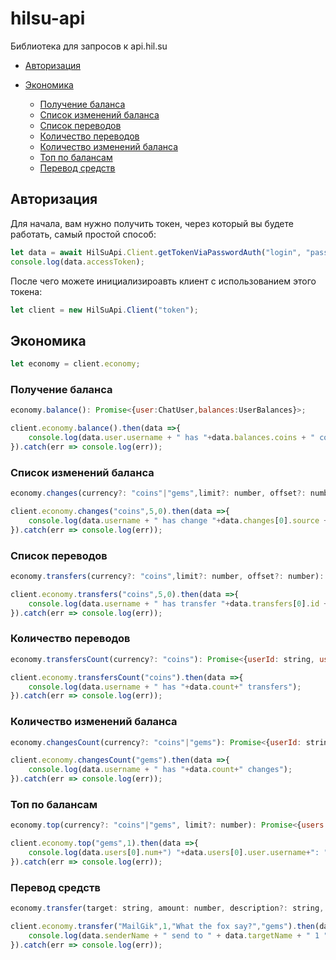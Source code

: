 # hilsu-api
Библиотека для запросов к api.hil.su

- [Авторизация](#Авторизация)
  
- [Экономика](#Экономика)
    - [Получение баланса](#Получение-баланса)
    - [Список изменений баланса](#Список-изменений-баланса)
    - [Список переводов](#Список-переводов)
    - [Количество переводов](#Количество-переводов)
    - [Количество изменений баланса](#Количество-изменений-баланса)
    - [Топ по балансам](#Топ-по-балансам)
    - [Перевод средств](#Перевод-средств)

## Авторизация
Для начала, вам нужно получить токен, через который вы будете работать, самый простой способ:
```js
let data = await HilSuApi.Client.getTokenViaPasswordAuth("login", "pass");
console.log(data.accessToken);
```
После чего можете инициализироавть клиент с использованием этого токена:
```js
let client = new HilSuApi.Client("token");
```
## Экономика

```js
let economy = client.economy;
```
### Получение баланса
```js
economy.balance(): Promise<{user:ChatUser,balances:UserBalances}>;
```
```js
client.economy.balance().then(data =>{
    console.log(data.user.username + " has "+data.balances.coins + " coins")
}).catch(err => console.log(err));
```
### Список изменений баланса
```js
economy.changes(currency?: "coins"|"gems",limit?: number, offset?: number): Promise<{userId: string, username: string, changes: Change[]}>;
```
```js
client.economy.changes("coins",5,0).then(data =>{
    console.log(data.username + " has change "+data.changes[0].source + " at " + data.changes[0].date.toISOString() + " with delta " + data.changes[0].delta)
}).catch(err => console.log(err));
```

### Список переводов
```js
economy.transfers(currency?: "coins",limit?: number, offset?: number): Promise<{userId: string, username: string, transfers: Transfer[]}>;
```
```js
client.economy.transfers("coins",5,0).then(data =>{
    console.log(data.username + " has transfer "+data.transfers[0].id + " at " + data.transfers[0].time.toISOString() + " with delta " + data.transfers[0].delta + " to "+data.transfers[0].peerName)
}).catch(err => console.log(err));
```

### Количество переводов
```js
economy.transfersCount(currency?: "coins"): Promise<{userId: string, username: string, count: number}>;
```
```js
client.economy.transfersCount("coins").then(data =>{
    console.log(data.username + " has "+data.count+" transfers");
}).catch(err => console.log(err));
```

### Количество изменений баланса
```js
economy.changesCount(currency?: "coins"|"gems"): Promise<{userId: string, username: string, count: number}>;
```
```js
client.economy.changesCount("gems").then(data =>{
    console.log(data.username + " has "+data.count+" changes");
}).catch(err => console.log(err));
```

### Топ по балансам
```js
economy.top(currency?: "coins"|"gems", limit?: number): Promise<{users: TopUser[]}>;
```
```js
client.economy.top("gems",1).then(data =>{
    console.log(data.users[0].num+") "+data.users[0].user.username+": "+data.users[0].balance);
}).catch(err => console.log(err));
```

### Перевод средств
```js
economy.transfer(target: string, amount: number, description?: string, currency?: "coins"|"gems"): Promise<{currency: string, senderId: string, senderName: string, targetId: string, targetName: string, balance: number}>;
```
```js
client.economy.transfer("MailGik",1,"What the fox say?","gems").then(data =>{
    console.log(data.senderName + " send to " + data.targetName + " 1 " + data.currency + " and have now " + data.balance + " " + data.currency);
}).catch(err => console.log(err));
```
